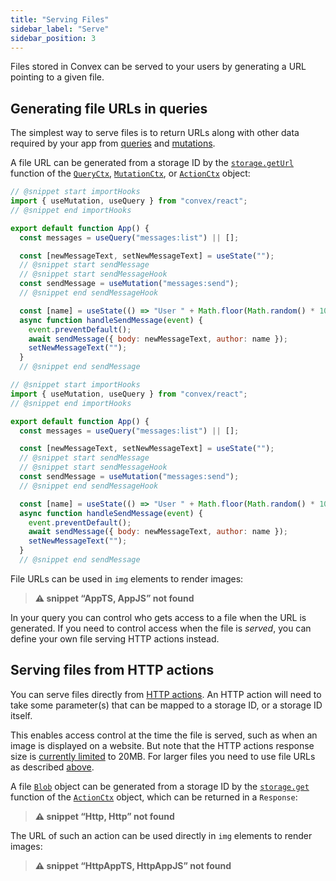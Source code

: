 ```yaml
---
title: "Serving Files"
sidebar_label: "Serve"
sidebar_position: 3
---
```








Files stored in Convex can be served to your users by generating a URL pointing
to a given file.

## Generating file URLs in queries

The simplest way to serve files is to return URLs along with other data required
by your app from [queries](/functions/query-functions.mdx) and
[mutations](/functions/mutation-functions.mdx).

A file URL can be generated from a storage ID by the
[`storage.getUrl`](/api/interfaces/server.StorageReader#geturl) function of the
[`QueryCtx`](/api/interfaces/server.GenericQueryCtx),
[`MutationCtx`](/api/interfaces/server.GenericMutationCtx), or
[`ActionCtx`](/api/interfaces/server.GenericActionCtx) object:


```jsx
// @snippet start importHooks
import { useMutation, useQuery } from "convex/react";
// @snippet end importHooks

export default function App() {
  const messages = useQuery("messages:list") || [];

  const [newMessageText, setNewMessageText] = useState("");
  // @snippet start sendMessage
  // @snippet start sendMessageHook
  const sendMessage = useMutation("messages:send");
  // @snippet end sendMessageHook

  const [name] = useState(() => "User " + Math.floor(Math.random() * 10000));
  async function handleSendMessage(event) {
    event.preventDefault();
    await sendMessage({ body: newMessageText, author: name });
    setNewMessageText("");
  }
  // @snippet end sendMessage
```

```jsx
// @snippet start importHooks
import { useMutation, useQuery } from "convex/react";
// @snippet end importHooks

export default function App() {
  const messages = useQuery("messages:list") || [];

  const [newMessageText, setNewMessageText] = useState("");
  // @snippet start sendMessage
  // @snippet start sendMessageHook
  const sendMessage = useMutation("messages:send");
  // @snippet end sendMessageHook

  const [name] = useState(() => "User " + Math.floor(Math.random() * 10000));
  async function handleSendMessage(event) {
    event.preventDefault();
    await sendMessage({ body: newMessageText, author: name });
    setNewMessageText("");
  }
  // @snippet end sendMessage
```


File URLs can be used in `img` elements to render images:

> **⚠ snippet “AppTS, AppJS” not found**

In your query you can control who gets access to a file when the URL is
generated. If you need to control access when the file is _served_, you can
define your own file serving HTTP actions instead.

## Serving files from HTTP actions

You can serve files directly from [HTTP actions](/functions/http-actions.mdx).
An HTTP action will need to take some parameter(s) that can be mapped to a
storage ID, or a storage ID itself.

This enables access control at the time the file is served, such as when an
image is displayed on a website. But note that the HTTP actions response size is
[currently limited](/functions/http-actions.mdx#limits) to 20MB. For larger
files you need to use file URLs as described
[above](#generating-file-urls-in-queries).

A file [`Blob`](https://developer.mozilla.org/en-US/docs/Web/API/Blob) object
can be generated from a storage ID by the
[`storage.get`](/api/interfaces/server.StorageActionWriter#get) function of the
[`ActionCtx`](/api/interfaces/server.GenericActionCtx) object, which can be
returned in a `Response`:

> **⚠ snippet “Http, Http” not found**

The URL of such an action can be used directly in `img` elements to render
images:

> **⚠ snippet “HttpAppTS, HttpAppJS” not found**
